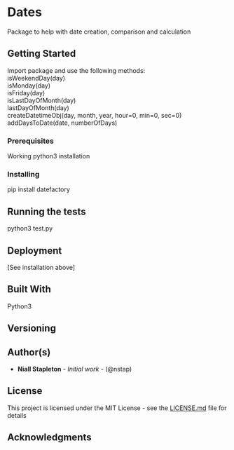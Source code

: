 # Dates

Package to help with date creation, comparison and calculation

## Getting Started

Import package and use the following methods:<br/>
isWeekendDay(day)<br/>
isMonday(day)<br/>
isFriday(day)<br/>
isLastDayOfMonth(day)<br/>
lastDayOfMonth(day)<br/>
createDatetimeObj(day, month, year, hour=0, min=0, sec=0)<br/>
addDaysToDate(date, numberOfDays)<br/>

### Prerequisites

Working python3 installation

### Installing

pip install datefactory

## Running the tests

python3 test.py

## Deployment

[See installation above]

## Built With

Python3

## Versioning


## Author(s)

* **Niall Stapleton** - *Initial work* - (@nstap)

## License

This project is licensed under the MIT License - see the [LICENSE.md](LICENSE.md) file for details

## Acknowledgments
